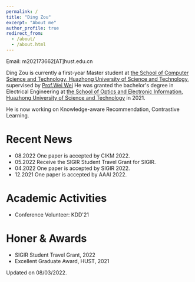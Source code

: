 ```yaml
---
permalink: /
title: "Ding Zou"
excerpt: "About me"
author_profile: true
redirect_from: 
  - /about/
  - /about.html
---
```




Email: m202173662[AT]hust.edu.cn

Ding Zou is currently a first-year Master student at <a href="http://cs.hust.edu.cn/" target="_blank">the
School of Computer Science and Technology, Huazhong University of Science and Technology</a>, supervised by <a href="https://www.eric-weiwei.com/" target="_blank"> Prof.Wei Wei</a>
He was granted the bachelor's degree in Electrical Engineering
at <a href="http://oei.hust.edu.cn/" target="_blank">the
School of Optics and Electronic Information, Huazhong University of Science and Technology</a> in 2021.

He is now working on Knowledge-aware Recommendation, Contrastive Learning.

Recent News
=====
* 08.2022 One paper is accepted by CIKM 2022.
* 05.2022 Receive the SIGIR Student Travel Grant for SIGIR.
* 04.2022 One paper is accepted by SIGIR 2022.
* 12.2021 One paper is accepted by AAAI 2022.

<!-- Work experience
======
* 07.2017 -- 06.2018 Research Intern, Horizon Robotics Inc.
  * Model-based reinforcement learning for autonomous driving. -->

  
Academic Activities
======
  
  * Conference Volunteer: KDD'21

<!--   * Conference PC member: ACML'20, CIKM'21'20, ICDE'20, IJCAI'20, SIGIR'20'19, SIGMOD'20, VLDB'21, WSDM'21'20 -->

Honer & Awards
======
* SIGIR Student Travel Grant, 2022
* Excellent Graduate Award, HUST, 2021



Updated on 08/03/2022.
